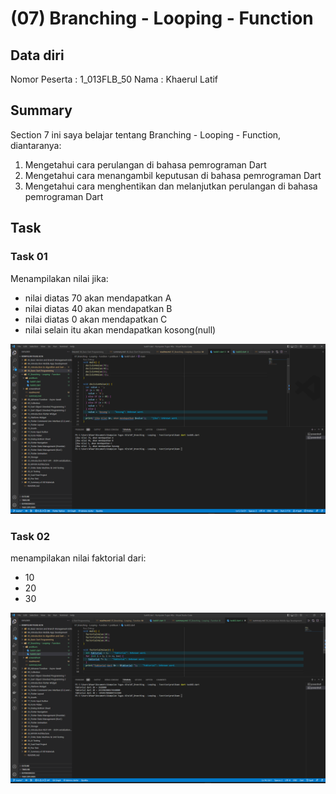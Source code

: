 # (07) Branching - Looping - Function
## Data diri 
Nomor Peserta  : 1_013FLB_50
Nama : Khaerul Latif

## Summary 
Section 7 ini saya belajar tentang Branching - Looping - Function, diantaranya:
1. Mengetahui cara perulangan di bahasa pemrograman Dart
2. Mengetahui cara menangambil keputusan di bahasa pemrograman Dart
3. Mengetahui cara menghentikan dan melanjutkan perulangan di bahasa pemrograman Dart

## Task
### Task 01
Menampilakan nilai jika:
- nilai diatas 70 akan mendapatkan A
- nilai diatas 40 akan mendapatkan B
- nilai diatas 0 akan mendapatkan C 
- nilai selain itu akan mendapatkan kosong(null)

![imgTask01](screenshoot/Task01.png)

### Task 02
menampilakan nilai faktorial dari:
- 10
- 20
- 30

![imgTask02](screenshoot/Task02.png)